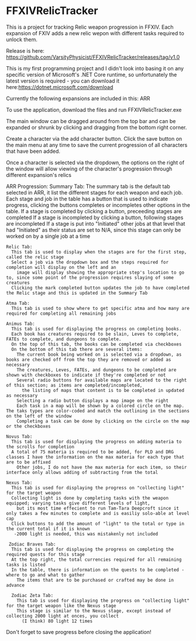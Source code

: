 # FFXIVRelicTracker
This is a project for tracking Relic weapon progression in FFXIV. Each expansion of FXIV adds a new relic wepon with different tasks required to unlock them.

Release is here: https://github.com/VarsityPhysicist/FFXIVRelicTracker/releases/tag/v1.0

This is my first programming project and I didn't look into basing it on any specific version of Microsoft's .NET Core runtime, so unfortunately the latest version is required - you can download it here:https://dotnet.microsoft.com/download

Currently the following expansions are included in this: ARR

To use the application, download the files and run FFXIVRelicTracker.exe
  
  The main window can be dragged around from the top bar and can be expanded or shrunk by clicking and dragging from the bottom right corner.
  
  Create a character via the add character button. Click the save button on the main menu at any time to save the current progression of all characters that have been added.
  
  Once a character is selected via the dropdown, the options on the right of the window will allow viewing of the character's progression through different expansion's relics
  
  ARR Progression:
    Summary Tab:
      The summary tab is the default tab selected in ARR, it list the different stages for each weapon and each job.
      Each stage and job in the table has a button that is used to indicate progress, clicking the buttons completes or incompletes other options in the table.
        If a stage is completed by clicking a button, preceeding stages are completed
        If a stage is incompleted by clicking a button, following stages are incompleted
        If a stage is put into "Initiated" other jobs at that level that had "Initiated" as their status are set to N/A, since this stage can 
          only be worked on by a single job at a time
    
    Relic Tab:
      This tab is used to display when the stages are for the first step, called the relic stage
      Select a job via the dropdown box and the steps required for completion will display on the left and an 
        image will display showing the appropriate step's location to go to, since some point of the progression requires slaying of some creatures
      Clicking the mark completed button updates the job to have completed the Relic stage and this is updated in the Summary Tab
      
    Atma Tab:
      This tab is used to show where to get specific atma and how many are required for completing all remaining jobs
    
    Animus Tab:
      This tab is used for displaying the progress on completing books.
      Each book has creatures required to be slain, Leves to complete, FATEs to complete, and dungeons to complete.
      On the top of this tab, the books can be completed via checkboxes
      On the bottom of this tab there are several items:
        The current book being worked on is selected via a dropdown, as books are checked off from the top they are removed or added as necessary
        The creatures, Leves, FATEs, and dungeons to be completed are shown with checkboxes to indicate if they're completed or not
        Several radio buttons for available maps are located to the right of this section; as items are completed/incompleted, 
          the listing of maps that content is to be completed in updated as necessary
        Selecting a radio button displays a map image on the right
        Each task in a map will be shown by a colored circle on the map. The taks types are color-coded and match the outlining in the sections on the left of the window
        Completing a task can be done by clicking on the circle on the map or the checkboxes
        
    Novus Tab:
      This tab is used for displaying the progress on adding materia to the scrolls for completion
      A total of 75 materia is required to be added, for PLD and DRG classes I have the information on the max materia for each type that are to be affixed
        Other jobs, I do not have the max materia for each item, so their interface only allows adding of subtracting from the total
    
    Nexus Tab:
      This tab is used for displaying the progress on "collecting light" for the target weapon
      Collecting light is done by completing tasks with the weapon equipped; varying tasks give different levels of light, 
        but its most time effecient to run Tam-Tara Deepcroft since it only takes a few minutes to complete and is easiliy solo-able at level cap
      Click buttons to add the amount of "light" to the total or type in the current total if it is known
       -2000 light is needed, this was mistakenly not included
     
     Zodiac Braves Tab:
      This tab is used for displaying the progress on completing the required quests for this stage
      At the top right, the total currencies required for all remaining tasks is listed
      In the table, there is information on the quests to be completed - where to go and what to gather
        The items that are to be purchased or crafted may be done in advance
      
      Zodiac Zeta Tab:
        This tab is used for displaying the progress on "collecting light" for the target weapon like the Nexus stage
        This stage is similar to the Nexus stage, except instead of collecting 2000 light at onces, you collect
          (I think) 80 light 12 times
          
Don't forget to save progress before closing the application!
